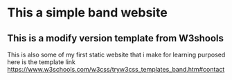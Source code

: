 # This a simple band website
## This is a modify version template from W3shools
This is also some of my first static website that i make for learning purposed
here is the template link https://www.w3schools.com/w3css/tryw3css_templates_band.htm#contact
